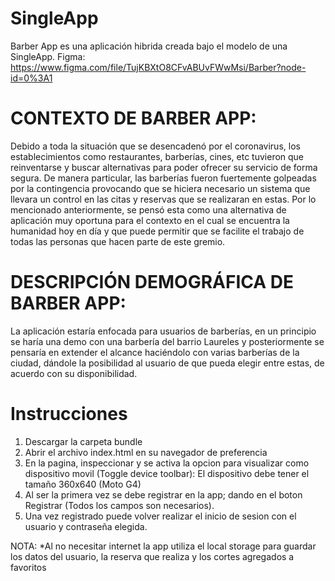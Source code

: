 # SingleApp
Barber App es una aplicación hibrida creada bajo el modelo de una SingleApp. Figma: https://www.figma.com/file/TujKBXtO8CFvABUvFWwMsi/Barber?node-id=0%3A1

# CONTEXTO DE BARBER APP: 
Debido a toda la situación que se desencadenó por el coronavirus, los establecimientos como restaurantes, barberías, cines, etc tuvieron que reinventarse y buscar alternativas para poder ofrecer su servicio de forma segura. De manera particular, las barberías fueron fuertemente golpeadas por la contingencia provocando que se hiciera necesario un sistema que llevara un control en las citas y reservas que se realizaran en estas. Por lo mencionado anteriormente, se pensó esta como una alternativa de aplicación muy oportuna para el contexto en el cual se encuentra la humanidad hoy en día y que puede permitir que se facilite el trabajo de todas las personas que hacen parte de este gremio.
# DESCRIPCIÓN DEMOGRÁFICA DE BARBER APP:  
La aplicación estaría enfocada para usuarios de barberías, en un principio se haría una demo con una barbería del barrio Laureles y posteriormente se pensaría en extender el alcance haciéndolo con varias barberías de la ciudad, dándole la posibilidad al usuario de que pueda elegir entre estas, de acuerdo con su disponibilidad.
# Instrucciones
1. Descargar la carpeta bundle
2. Abrir el archivo index.html en su navegador de preferencia
3. En la pagina, inspeccionar y se activa la opcion para visualizar como dispositivo movil (Toggle device toolbar): El dispositivo debe tener el tamaño 360x640 (Moto G4)
4. Al ser la primera vez se debe registrar en la app; dando en el boton Registrar (Todos los campos son necesarios).
5. Una vez registrado puede volver realizar el inicio de sesion con el usuario y contraseña elegida.

NOTA: 
 *Al no necesitar internet la app utiliza el local storage para guardar los datos del usuario, la reserva que realiza y los cortes agregados a favoritos
